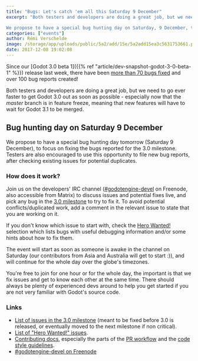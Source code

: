 ```yaml
---
title: "Bugs: Let's catch 'em all this Saturday 9 December"
excerpt: "Both testers and developers are doing a great job, but we need to go ever faster to get Godot 3.0 out as soon as possible - especially now that the master branch is in feature freeze, meaning that new features will have to wait for Godot 3.1 to be merged.

We propose to have a special bug hunting day on Saturday, 9 December, to focus on fixing the bugs reported for the 3.0 milestone. Testers are also encouraged to use this opportunity to file new bug reports, after checking existing issues for potential duplicates."
categories: ["events"]
author: Rémi Verschelde
image: /storage/app/uploads/public/5a2/add/15e/5a2add15ea3c5631753661.png
date: 2017-12-08 19:02:08
---
```


Since our [Godot 3.0 beta 1]({{% ref "article/dev-snapshot-godot-3-0-beta-1" %}}) release last week, there have been [more than 70 bugs fixed](https://github.com/godotengine/godot/issues?utf8=%E2%9C%93&q=is%3Aissue+is%3Aclosed+closed%3A2017-11-29..2017-12-08+-label%3Aarchived) and over 100 bug reports created!

Both testers and developers are doing a great job, but we need to go ever faster to get Godot 3.0 out as soon as possible - especially now that the *master* branch is in feature freeze, meaning that new features will have to wait for Godot 3.1 to be merged.

## Bug hunting day on Saturday 9 December

We propose to have a special bug hunting day tomorrow (Saturday 9 December), to focus on fixing the bugs reported for the 3.0 milestone. Testers are also encouraged to use this opportunity to file new bug reports, after checking existing issues for potential duplicates.

### How does it work?

Join us on the developers' IRC channel ([#godotengine-devel](http://webchat.freenode.net/?channels=#godotengine-devel) on Freenode, also accessible from Matrix) to discuss issues and potential fixes live, and pick any bug in the [3.0 milestone](https://github.com/godotengine/godot/milestone/4) to try to fix it. To avoid potential conflicts/duplicated work, add a comment in the relevant issue to state that you are working on it.

If you don't know which issue to start with, check the [Hero Wanted!](https://github.com/godotengine/godot/issues?q=is%3Aopen+is%3Aissue+label%3A%22hero+wanted%21%22) selection which lists bugs with useful debugging information and/or some hints about how to fix them.

The event will start as soon as someone is awake in the channel on Saturday (our contributors from Asia and Australia will get to start :)), and will continue for the whole day over the globe's timezones.

You're free to join for one hour or for the whole day, the important is that we fix issues and get to know each other at the same time. There should always be plenty of experienced devs around to help you get started if you are not very familiar with Godot's source code.

### Links

- [List of issues in the 3.0 milestone](https://github.com/godotengine/godot/milestone/4) (meant to be fixed before 3.0 is released, or eventually moved to the next milestone if non critical).
- [List of "Hero Wanted!" issues](https://github.com/godotengine/godot/issues?q=is%3Aopen+is%3Aissue+label%3A%22hero+wanted%21%22).
- [Contributing docs](http://docs.godotengine.org/en/latest/community/contributing/ways_to_contribute.html), especially the parts of the [PR workflow](http://docs.godotengine.org/en/latest/community/contributing/pr_workflow.html) and the [code style guidelines](http://docs.godotengine.org/en/latest/community/contributing/code_style_guidelines.html).
- [#godotengine-devel on Freenode](http://webchat.freenode.net/?channels=#godotengine-devel)
